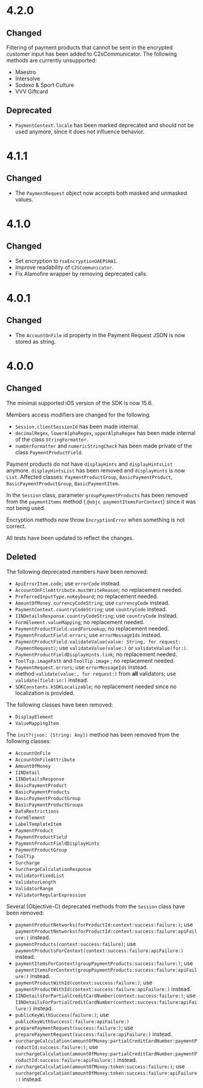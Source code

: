 # 4.2.0

## Changed

Filtering of payment products that cannot be sent in the encrypted customer input has been added to C2sCommunicator. The
following methods are currently unsupported:

* Maestro
* Intersolve
* Sodexo & Sport Culture
* VVV Giftcard

## Deprecated

* `PaymentContext.locale` has been marked deprecated and should not be used anymore, since it does not influence
  behavior.

# 4.1.1

## Changed

* The `PaymentRequest` object now accepts both masked and unmasked values.

# 4.1.0

## Changed

* Set encryption to r`saEncryptionOAEPSHA1`.
* Improve readability of `C2SCommunicator`.
* Fix Alamofire wrapper by removing deprecated calls.

# 4.0.1

## Changed

* The `AccountOnFile` id property in the Payment Request JSON is now stored as string.

# 4.0.0

## Changed

The minimal supported iOS version of the SDK is now 15.6.

Members access modifiers are changed for the following:

* `Session.clientSessionId` has been made internal.
* `decimalRegex`, `lowerAlphaRegex`, `upperAlphaRegex` has been made internal of the class `StringFormatter`.
* `numberFormatter` and `numericStringCheck` has been made private of the class `PaymentProductField`.

Payment products do not have `displayHints` and `displayHintsList` anymore. `displayHintsList` has been removed and
`displayHints` is now `List`. Affected classes: `PaymentProductGroup`, `BasicPaymentProduct`,
`BasicPaymentProductGroup`, `BasicPaymentItem`.

In the `Session` class, parameter `groupPaymentProducts` has been removed from the `paymentItems` method (
`@objc paymentItemsForContext`) since it was not being used.

Encryption methods now throw `EncryptionError` when something is not correct.

All tests have been updated to reflect the changes.

## Deleted

The following deprecated members have been removed:

* `ApiErrorItem.code`; use `errorCode` instead.
* `AccountOnFileAttribute.mustWriteReason`; no replacement needed.
* `PreferredInputType.noKeyboard`; no replacement needed.
* `AmountOfMoney.currencyCodeString`; use `currencyCode` instead.
* `PaymentContext.countryCodeString`; use `countryCode` instead.
* `IINDetailsResponse.countryCodeString`; use `countryCode` instead.
* `FormElement.valueMapping`; no replacement needed.
* `PaymentProductField.usedForLookup`; no replacement needed.
* `PaymentProductField.errors`; use `errorMessageIds` instead.
* `PaymentProductField.validateValue(value: String, for request: PaymentRequest)`; use `validateValue(value:)` or
  `validateValue(for:)`.
* `PaymentProductFieldDisplayHints.link`; no replacement needed.
* `ToolTip.imagePath` and `ToolTip.image` ; no replacement needed.
* `PaymentRequest.errors`; use `errorMessageIds` instead.
* method `validate(value:, for request:)` from **all** validators; use `validate(field:in:)` instead.
* `SDKConstants.kSDKLocalizable`; no replacement needed since no localization is provided.

The following classes have been removed:

* `DisplayElement`
* `ValueMappingItem`

The `init?(json: [String: Any])` method has been removed from the following classes:

* `AccountOnFile`
* `AccountOnFileAttribute`
* `AmountOfMoney`
* `IINDetail`
* `IINDetailsResponse`
* `BasicPaymentProduct`
* `BasicPaymentProducts`
* `BasicPaymentProductGroup`
* `BasicPaymentProductGroups`
* `DataRestrictions`
* `FormElement`
* `LabelTemplateItem`
* `PaymentProduct`
* `PaymentProductField`
* `PaymentProductFieldDisplayHints`
* `PaymentProductGroup`
* `ToolTip`
* `Surcharge`
* `SurchargeCalculationResponse`
* `ValidatorFixedList`
* `ValidatorLength`
* `ValidatorRange`
* `ValidatorRegularExpression`

Several (Objective-C) deprecated methods from the `Session` class have been removed:

* `paymentProductNetworks(forProductId:context:success:failure:)`; use
  `paymentProductNetworks(forProductId:context:success:failure:apiFailure:)` instead.
* `paymentProducts(context:success:failure)`; use `paymentProductsForContext(context:success:failure:apiFailure:)`
  instead.
* `paymentItemsForContext(groupPaymentProducts:success:failure:)`; use
  `paymentItemsForContext(groupPaymentProducts:success:failure:apiFailure:)` instead.
* `paymentProductWithId(context:success:failure:)`; use `paymentProductWithId(context:success:failure:apiFailure:)`
  instead.
* `IINDetailsForPartialCreditCardNumber(context:success:failure:)`; use
  `IINDetailsForPartialCreditCardNumber(context:success:failure:apiFailure:)` instead.
* `publicKeyWithSuccess(failure:)`; use `publicKeyWithSuccess(:failure:apiFailure:)`
* `preparePaymentRequest(success:failure:)`; use `preparePaymentRequest(success:failure:apiFailure:)` instead.
* `surchargeCalculation(amountOfMoney:partialCreditCardNumber:paymentProductId:success:failure:)`; use
  `surchargeCalculation(amountOfMoney:partialCreditCardNumber:paymentProductId:success:failure:apiFailure:)` instead.
* `surchargeCalculation(amountOfMoney:token:success:failure:)`; use
  `surchargeCalculation(amountOfMoney:token:success:failure:apiFailure:)` instead.
